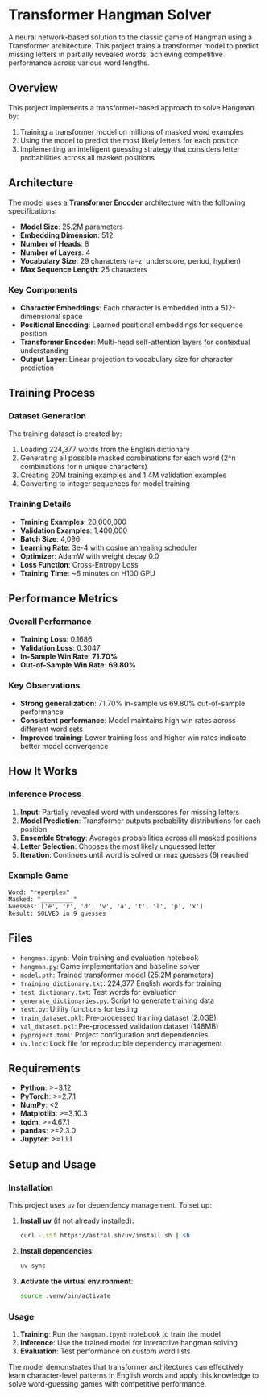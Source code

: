 # Transformer Hangman Solver

A neural network-based solution to the classic game of Hangman using a Transformer architecture. This project trains a transformer model to predict missing letters in partially revealed words, achieving competitive performance across various word lengths.

## Overview

This project implements a transformer-based approach to solve Hangman by:
1. Training a transformer model on millions of masked word examples
2. Using the model to predict the most likely letters for each position
3. Implementing an intelligent guessing strategy that considers letter probabilities across all masked positions

## Architecture

The model uses a **Transformer Encoder** architecture with the following specifications:
- **Model Size**: 25.2M parameters
- **Embedding Dimension**: 512
- **Number of Heads**: 8
- **Number of Layers**: 4
- **Vocabulary Size**: 29 characters (a-z, underscore, period, hyphen)
- **Max Sequence Length**: 25 characters

### Key Components

- **Character Embeddings**: Each character is embedded into a 512-dimensional space
- **Positional Encoding**: Learned positional embeddings for sequence position
- **Transformer Encoder**: Multi-head self-attention layers for contextual understanding
- **Output Layer**: Linear projection to vocabulary size for character prediction

## Training Process

### Dataset Generation
The training dataset is created by:
1. Loading 224,377 words from the English dictionary
2. Generating all possible masked combinations for each word (2^n combinations for n unique characters)
3. Creating 20M training examples and 1.4M validation examples
4. Converting to integer sequences for model training

### Training Details
- **Training Examples**: 20,000,000
- **Validation Examples**: 1,400,000
- **Batch Size**: 4,096
- **Learning Rate**: 3e-4 with cosine annealing scheduler
- **Optimizer**: AdamW with weight decay 0.0
- **Loss Function**: Cross-Entropy Loss
- **Training Time**: ~6 minutes on H100 GPU

## Performance Metrics

### Overall Performance
- **Training Loss**: 0.1686
- **Validation Loss**: 0.3047
- **In-Sample Win Rate**: **71.70%**
- **Out-of-Sample Win Rate**: **69.80%**

### Key Observations
- **Strong generalization**: 71.70% in-sample vs 69.80% out-of-sample performance
- **Consistent performance**: Model maintains high win rates across different word sets
- **Improved training**: Lower training loss and higher win rates indicate better model convergence

## How It Works

### Inference Process
1. **Input**: Partially revealed word with underscores for missing letters
2. **Model Prediction**: Transformer outputs probability distributions for each position
3. **Ensemble Strategy**: Averages probabilities across all masked positions
4. **Letter Selection**: Chooses the most likely unguessed letter
5. **Iteration**: Continues until word is solved or max guesses (6) reached

### Example Game
```
Word: "reperplex"
Masked: "_________"
Guesses: ['e', 'r', 'd', 'v', 'a', 't', 'l', 'p', 'x']
Result: SOLVED in 9 guesses
```

## Files

- `hangman.ipynb`: Main training and evaluation notebook
- `hangman.py`: Game implementation and baseline solver
- `model.pth`: Trained transformer model (25.2M parameters)
- `training_dictionary.txt`: 224,377 English words for training
- `test_dictionary.txt`: Test words for evaluation
- `generate_dictionaries.py`: Script to generate training data
- `test.py`: Utility functions for testing
- `train_dataset.pkl`: Pre-processed training dataset (2.0GB)
- `val_dataset.pkl`: Pre-processed validation dataset (148MB)
- `pyproject.toml`: Project configuration and dependencies
- `uv.lock`: Lock file for reproducible dependency management

## Requirements

- **Python**: >=3.12
- **PyTorch**: >=2.7.1
- **NumPy**: <2
- **Matplotlib**: >=3.10.3
- **tqdm**: >=4.67.1
- **pandas**: >=2.3.0
- **Jupyter**: >=1.1.1

## Setup and Usage

### Installation
This project uses `uv` for dependency management. To set up:

1. **Install uv** (if not already installed):
   ```bash
   curl -LsSf https://astral.sh/uv/install.sh | sh
   ```

2. **Install dependencies**:
   ```bash
   uv sync
   ```

3. **Activate the virtual environment**:
   ```bash
   source .venv/bin/activate
   ```

### Usage

1. **Training**: Run the `hangman.ipynb` notebook to train the model
2. **Inference**: Use the trained model for interactive hangman solving
3. **Evaluation**: Test performance on custom word lists

The model demonstrates that transformer architectures can effectively learn character-level patterns in English words and apply this knowledge to solve word-guessing games with competitive performance.